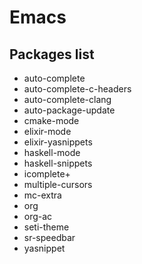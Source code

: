 # Emacs

## Packages list
- auto-complete
- auto-complete-c-headers
- auto-complete-clang
- auto-package-update
- cmake-mode
- elixir-mode
- elixir-yasnippets
- haskell-mode
- haskell-snippets
- icomplete+
- multiple-cursors
- mc-extra
- org
- org-ac
- seti-theme
- sr-speedbar
- yasnippet

